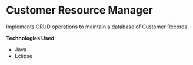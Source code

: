 # Customer Resource Manager

Implements CRUD operations to maintain a database of Customer Records

**Technologies Used:**
- Java
- Eclipse
